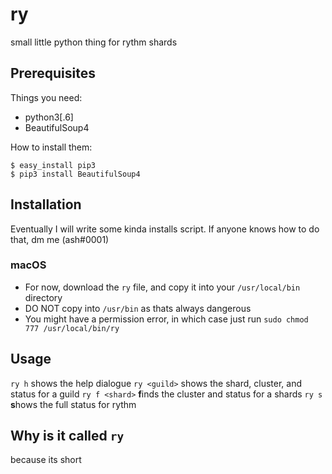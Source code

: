 # ry
small little python thing for rythm shards
## Prerequisites

Things you need:
- python3[.6]
- BeautifulSoup4

How to install them:

```
$ easy_install pip3  
$ pip3 install BeautifulSoup4
```
## Installation

Eventually I will write some kinda installs script. If anyone knows how to do that, dm me (ash#0001)

### macOS

- For now, download the `ry` file, and copy it into your `/usr/local/bin` directory
- DO NOT copy into `/usr/bin` as thats always dangerous
- You might have a permission error, in which case just run `sudo chmod 777 /usr/local/bin/ry`

## Usage

`ry h` shows the help dialogue
`ry <guild>` shows the shard, cluster, and status for a guild
`ry f <shard>` **f**inds the cluster and status for a shards
`ry s` **s**hows the full status for rythm

## Why is it called `ry`

because its short
